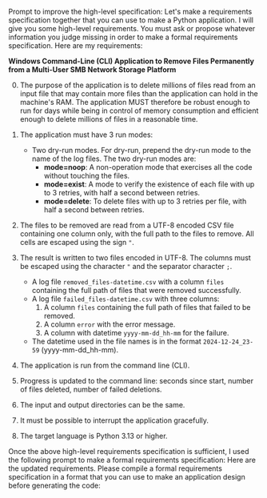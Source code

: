 Prompt to improve the high-level specification: Let's make a requirements specification together that you can use to make a Python application. I will give you some high-level requirements. You must ask or propose whatever information you judge missing in order to make a formal requirements specification. Here are my requirements:

**Windows Command-Line (CLI) Application to Remove Files Permanently from a Multi-User SMB Network Storage Platform**

0) The purpose of the application is to delete millions of files read from an input file that may contain more files than the application can hold in the machine's RAM. The application MUST therefore be robust enough to run for days while being in control of memory consumption and efficient enough to delete millions of files in a reasonable time.

1) The application must have 3 run modes:
   - Two dry-run modes. For dry-run, prepend the dry-run mode to the name of the log files. The two dry-run modes are:
     - **mode=noop**: A non-operation mode that exercises all the code without touching the files.
     - **mode=exist**: A mode to verify the existence of each file with up to 3 retries, with half a second between retries.
     - **mode=delete**: To delete files with up to 3 retries per file, with half a second between retries.

2) The files to be removed are read from a UTF-8 encoded CSV file containing one column only, with the full path to the files to remove. All cells are escaped using the sign `"`.

3) The result is written to two files encoded in UTF-8. The columns must be escaped using the character `"` and the separator character `;`.
   - A log file `removed_files-datetime.csv` with a column `files` containing the full path of files that were removed successfully.
   - A log file `failed_files-datetime.csv` with three columns: 
     1. A column `files` containing the full path of files that failed to be removed.
     2. A column `error` with the error message.
     3. A column with datetime `yyyy-mm-dd_hh-mm` for the failure.
   - The datetime used in the file names is in the format `2024-12-24_23-59` (yyyy-mm-dd_hh-mm).

4) The application is run from the command line (CLI).

5) Progress is updated to the command line: seconds since start, number of files deleted, number of failed deletions.

6) The input and output directories can be the same.

7) It must be possible to interrupt the application gracefully.

8) The target language is Python 3.13 or higher.

Once the above high-level requirements specification is sufficient, I used the following prompt to make a formal requirements specification: Here are the updated requirements. Please compile a formal requirements specification in a format that you can use to make an application design before generating the code: